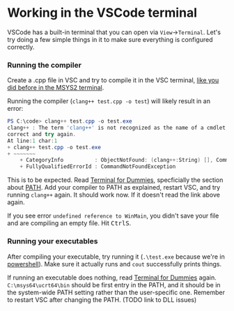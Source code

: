 # Working in the VSCode terminal

VSCode has a built-in terminal that you can open via `View`->`Terminal`. Let's try doing a few simple things in it to make sure everything is configured correctly.

### Running the compiler

Create a .cpp file in VSC and try to compile it in the VSC terminal, [like you did before in the MSYS2 terminal](/compiling_in_terminal_win.md).

Running the compiler (`clang++ test.cpp -o test`) will likely result in an error:
```powershell
PS C:\code> clang++ test.cpp -o test.exe
clang++ : The term 'clang++' is not recognized as the name of a cmdlet, function, script file, or operable program. Check the spelling of the name, or if a path was included, verify that the path is
correct and try again.
At line:1 char:1
+ clang++ test.cpp -o test.exe
+ ~~~~~~~
    + CategoryInfo          : ObjectNotFound: (clang++:String) [], CommandNotFoundException
    + FullyQualifiedErrorId : CommandNotFoundException
```

This is to be expected. Read [Terminal for Dummies](/terminal_for_dummies.md), specficially the section about [PATH](/terminal_for_dummies.md#path). Add your compiler to PATH as explained, restart VSC, and try running `clang++` again. It should work now. If it doesn't read the link above again.

If you see error `undefined reference to WinMain`, you didn't save your file and are compiling an empty file. Hit <kbd>Ctrl</kbd><kbd>S</kbd>.

### Running your executables

After compiling your executable, try running it (`.\test.exe` because we're in [powershell](/terminal_for_dummies.md#what-is-a-shell)). Make sure it actually runs and `cout` successfully prints things.

If running an executable does nothing, read [Terminal for Dummies](/terminal_for_dummies.md) again. `C:\msys64\ucrt64\bin` should be first entry in the PATH, and it should be in the system-wide PATH setting rather than the user-specific one. Remember to restart VSC after changing the PATH. (TODO link to DLL issues)
